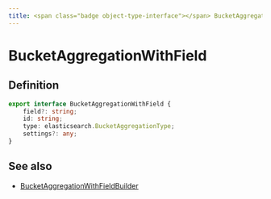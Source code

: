 ```yaml
---
title: <span class="badge object-type-interface"></span> BucketAggregationWithField
---
```

# <span class="badge object-type-interface"></span> BucketAggregationWithField

## Definition

```typescript
export interface BucketAggregationWithField {
	field?: string;
	id: string;
	type: elasticsearch.BucketAggregationType;
	settings?: any;
}

```
## See also

 * <span class="badge builder"></span> [BucketAggregationWithFieldBuilder](./builder-BucketAggregationWithFieldBuilder.md)
